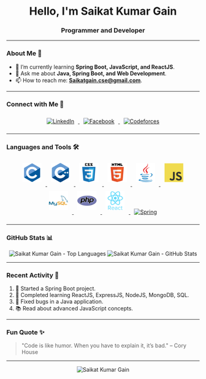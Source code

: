 <h1 align="center">Hello, I'm Saikat Kumar Gain</h1>
<h3 align="center">Programmer and Developer</h3>

---

### **About Me** 🌟

- 🌱 I’m currently learning **Spring Boot, JavaScript, and ReactJS**.
- 💬 Ask me about **Java, Spring Boot, and Web Development**.
- 📫 How to reach me: **Saikatgain.cse@gmail.com**.

---

### **Connect with Me** 🤝

<p align="center">
  <a href="https://www.linkedin.com/in/saikat-kumar-gain-b059422b0/" target="blank">
    <img src="https://raw.githubusercontent.com/rahuldkjain/github-profile-readme-generator/master/src/images/icons/Social/linked-in-alt.svg" alt="LinkedIn" height="40" width="40" style="margin: 10px;" />
  </a>
  <a href="https://www.facebook.com/Saikat.Gain.09/" target="blank">
    <img src="https://raw.githubusercontent.com/rahuldkjain/github-profile-readme-generator/master/src/images/icons/Social/facebook.svg" alt="Facebook" height="40" width="40" style="margin: 10px;" />
  </a>
  <a href="https://codeforces.com/profile/saikatgain630" target="blank">
    <img src="https://raw.githubusercontent.com/rahuldkjain/github-profile-readme-generator/master/src/images/icons/Social/codeforces.svg" alt="Codeforces" height="40" width="40" style="margin: 10px;" />
  </a>
</p>

---

### **Languages and Tools** 🛠️

<p align="center">
  <a href="https://www.cprogramming.com/" target="_blank" rel="noreferrer">
    <img src="https://raw.githubusercontent.com/devicons/devicon/master/icons/c/c-original.svg" alt="C" width="50" height="50" style="margin: 10px;" />
  </a>
  <a href="https://www.w3schools.com/cpp/" target="_blank" rel="noreferrer">
    <img src="https://raw.githubusercontent.com/devicons/devicon/master/icons/cplusplus/cplusplus-original.svg" alt="C++" width="50" height="50" style="margin: 10px;" />
  </a>
  <a href="https://www.w3schools.com/css/" target="_blank" rel="noreferrer">
    <img src="https://raw.githubusercontent.com/devicons/devicon/master/icons/css3/css3-original-wordmark.svg" alt="CSS3" width="50" height="50" style="margin: 10px;" />
  </a>
  <a href="https://www.w3.org/html/" target="_blank" rel="noreferrer">
    <img src="https://raw.githubusercontent.com/devicons/devicon/master/icons/html5/html5-original-wordmark.svg" alt="HTML5" width="50" height="50" style="margin: 10px;" />
  </a>
  <a href="https://www.java.com" target="_blank" rel="noreferrer">
    <img src="https://raw.githubusercontent.com/devicons/devicon/master/icons/java/java-original.svg" alt="Java" width="50" height="50" style="margin: 10px;" />
  </a>
  <a href="https://developer.mozilla.org/en-US/docs/Web/JavaScript" target="_blank" rel="noreferrer">
    <img src="https://raw.githubusercontent.com/devicons/devicon/master/icons/javascript/javascript-original.svg" alt="JavaScript" width="50" height="50" style="margin: 10px;" />
  </a>
  <a href="https://www.mysql.com/" target="_blank" rel="noreferrer">
    <img src="https://raw.githubusercontent.com/devicons/devicon/master/icons/mysql/mysql-original-wordmark.svg" alt="MySQL" width="50" height="50" style="margin: 10px;" />
  </a>
  <a href="https://www.php.net" target="_blank" rel="noreferrer">
    <img src="https://raw.githubusercontent.com/devicons/devicon/master/icons/php/php-original.svg" alt="PHP" width="50" height="50" style="margin: 10px;" />
  </a>
  <a href="https://reactjs.org/" target="_blank" rel="noreferrer">
    <img src="https://raw.githubusercontent.com/devicons/devicon/master/icons/react/react-original-wordmark.svg" alt="React" width="50" height="50" style="margin: 10px;" />
  </a>
  <a href="https://spring.io/" target="_blank" rel="noreferrer">
    <img src="https://www.vectorlogo.zone/logos/springio/springio-icon.svg" alt="Spring" width="50" height="50" style="margin: 10px;" />
  </a>
</p>


---

### **GitHub Stats** 📊

<p align="center">
  <img src="https://github-readme-stats.vercel.app/api/top-langs?username=SKgain&show_icons=true&locale=en&layout=compact&hide=html&langs_count=10" alt="Saikat Kumar Gain - Top Languages" width="400" height="200" />
  <img src="https://github-readme-stats.vercel.app/api?username=SKgain&show_icons=true&locale=en" alt="Saikat Kumar Gain - GitHub Stats" width="400" height="150" />
</p>

---

### **Recent Activity** 🚀

<!--START_SECTION:activity-->
1. 🎉 Started a Spring Boot project.
2. 🚀 Completed learning ReactJS, ExpressJS, NodeJS, MongoDB, SQL.
3. 🔧 Fixed bugs in a Java application.
4. 📚 Read about advanced JavaScript concepts.
<!--END_SECTION:activity-->

---

### **Fun Quote** ✨

> "Code is like humor. When you have to explain it, it’s bad." – Cory House

---

<p align="center"> 
  <img src="https://github-profile-trophy.vercel.app/?username=SKgain&theme=onedark" alt="Saikat Kumar Gain" />
</p>
